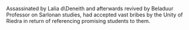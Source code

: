 Assassinated by Lalia d\Deneith and afterwards revived by Beladuur
Professor on Sarlonan studies, had accepted vast bribes by the Unity of Riedra in return of referencing promising students to them.